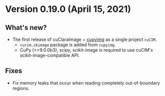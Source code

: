 # Version 0.19.0 (April 15, 2021)

## What's new?

- The first release of cuClaraImage + [cupyimg](https://github.com/mritools/cupyimg) as a single project `cuCIM`.
  - `cucim.skimage` package is added from `cupyimg`.
  - CuPy (>=9.0.0b3), scipy, scikit-image is required to use cuCIM's scikit-image-compatible API.

## Fixes

- Fix memory leaks that occur when reading completely out-of-boundary regions.
